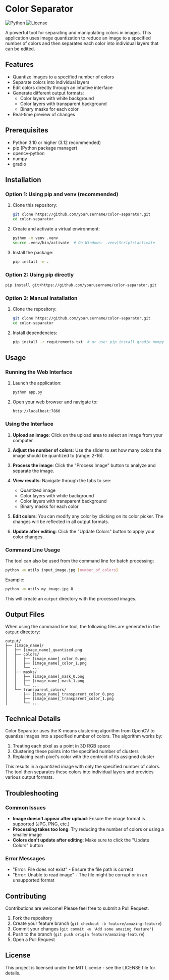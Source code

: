 # Color Separator

![Python](https://img.shields.io/badge/Python-3.12-blue)
![License](https://img.shields.io/badge/License-MIT-green)

A powerful tool for separating and manipulating colors in images. This application uses image quantization to reduce an image to a specified number of colors and then separates each color into individual layers that can be edited.

## Features

- Quantize images to a specified number of colors
- Separate colors into individual layers
- Edit colors directly through an intuitive interface
- Generate different output formats:
  - Color layers with white background
  - Color layers with transparent background
  - Binary masks for each color
- Real-time preview of changes

## Prerequisites

- Python 3.10 or higher (3.12 recommended)
- pip (Python package manager)
- opencv-python
- numpy
- gradio

## Installation

### Option 1: Using pip and venv (recommended)

1. Clone this repository:
   ```bash
   git clone https://github.com/yourusername/color-separator.git
   cd color-separator
   ```

2. Create and activate a virtual environment:
   ```bash
   python -m venv .venv
   source .venv/bin/activate  # On Windows: .venv\Scripts\activate
   ```

3. Install the package:
   ```bash
   pip install -e .
   ```

### Option 2: Using pip directly

```bash
pip install git+https://github.com/yourusername/color-separator.git
```

### Option 3: Manual installation

1. Clone the repository:
   ```bash
   git clone https://github.com/yourusername/color-separator.git
   cd color-separator
   ```

2. Install dependencies:
   ```bash
   pip install -r requirements.txt  # or use: pip install gradio numpy opencv-python
   ```

## Usage

### Running the Web Interface

1. Launch the application:
   ```bash
   python app.py
   ```

2. Open your web browser and navigate to:
   ```
   http://localhost:7860
   ```

### Using the Interface

1. **Upload an image**: Click on the upload area to select an image from your computer.

2. **Adjust the number of colors**: Use the slider to set how many colors the image should be quantized to (range: 2-16).

3. **Process the image**: Click the "Process Image" button to analyze and separate the image.

4. **View results**: Navigate through the tabs to see:
   - Quantized image
   - Color layers with white background
   - Color layers with transparent background
   - Binary masks for each color

5. **Edit colors**: You can modify any color by clicking on its color picker. The changes will be reflected in all output formats.

6. **Update after editing**: Click the "Update Colors" button to apply your color changes.

### Command Line Usage

The tool can also be used from the command line for batch processing:

```bash
python -m utils input_image.jpg [number_of_colors]
```

Example:
```bash
python -m utils my_image.jpg 8
```

This will create an `output` directory with the processed images.

## Output Files

When using the command line tool, the following files are generated in the `output` directory:

```
output/
├── [image_name]/
│   ├── [image_name]_quantized.png
│   ├── colors/
│   │   ├── [image_name]_color_0.png
│   │   ├── [image_name]_color_1.png
│   │   └── ...
│   ├── masks/
│   │   ├── [image_name]_mask_0.png
│   │   ├── [image_name]_mask_1.png
│   │   └── ...
│   └── transparent_colors/
│       ├── [image_name]_transparent_color_0.png
│       ├── [image_name]_transparent_color_1.png
│       └── ...
```

## Technical Details

Color Separator uses the K-means clustering algorithm from OpenCV to quantize images into a specified number of colors. The algorithm works by:

1. Treating each pixel as a point in 3D RGB space
2. Clustering these points into the specified number of clusters
3. Replacing each pixel's color with the centroid of its assigned cluster

This results in a quantized image with only the specified number of colors. The tool then separates these colors into individual layers and provides various output formats.

## Troubleshooting

### Common Issues

- **Image doesn't appear after upload**: Ensure the image format is supported (JPG, PNG, etc.)
- **Processing takes too long**: Try reducing the number of colors or using a smaller image
- **Colors don't update after editing**: Make sure to click the "Update Colors" button

### Error Messages

- "Error: File does not exist" - Ensure the file path is correct
- "Error: Unable to read image" - The file might be corrupt or in an unsupported format

## Contributing

Contributions are welcome! Please feel free to submit a Pull Request.

1. Fork the repository
2. Create your feature branch (`git checkout -b feature/amazing-feature`)
3. Commit your changes (`git commit -m 'Add some amazing feature'`)
4. Push to the branch (`git push origin feature/amazing-feature`)
5. Open a Pull Request

## License

This project is licensed under the MIT License - see the LICENSE file for details.
